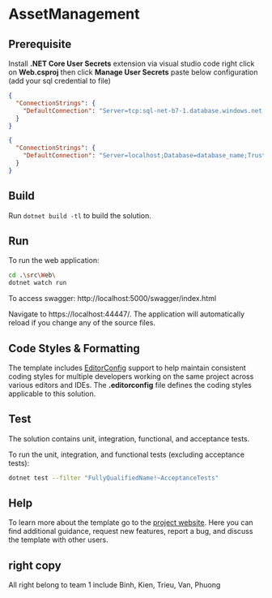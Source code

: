 ﻿# AssetManagement

## Prerequisite

Install **.NET Core User Secrets** extension via visual studio code
right click on **Web.csproj** then click **Manage User Secrets**
paste below configuration (add your sql credential to file)

```json for cloud database
{
  "ConnectionStrings": {
    "DefaultConnection": "Server=tcp:sql-net-b7-1.database.windows.net,1433;Initial Catalog=assetmanagement-local;Persist Security Info=False;User ID=<<SQL_USER_NAME>>;Password=<<SQL_PASSWORD>>;MultipleActiveResultSets=False;Encrypt=True;TrustServerCertificate=False;Connection Timeout=30;"
  }
}
```

```json for local database
{
  "ConnectionStrings": {
    "DefaultConnection": "Server=localhost;Database=database_name;Trusted_Connection=True;TrustServerCertificate=True"
  }
}
```

## Build

Run `dotnet build -tl` to build the solution.

## Run

To run the web application:

```bash
cd .\src\Web\
dotnet watch run
```

To access swagger:
http://localhost:5000/swagger/index.html

Navigate to https://localhost:44447/. The application will automatically reload if you change any of the source files.

## Code Styles & Formatting

The template includes [EditorConfig](https://editorconfig.org/) support to help maintain consistent coding styles for multiple developers working on the same project across various editors and IDEs. The **.editorconfig** file defines the coding styles applicable to this solution.

## Test

The solution contains unit, integration, functional, and acceptance tests.

To run the unit, integration, and functional tests (excluding acceptance tests):

```bash
dotnet test --filter "FullyQualifiedName!~AcceptanceTests"
```

## Help

To learn more about the template go to the [project website](https://github.com/jasontaylordev/CleanArchitecture). Here you can find additional guidance, request new features, report a bug, and discuss the template with other users.

## right copy

All right belong to team 1 include Binh, Kien, Trieu, Van, Phuong
